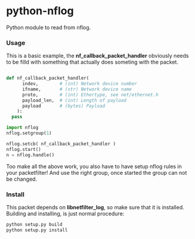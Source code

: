 # python-nflog
Python module to read from nflog.

### Usage

This is a basic example, the **nf_callback_packet_handler** obviously needs to be filld with something that actually does someting with the packet.

```python

def nf_callback_packet_handler(
      indev,        # (int) Network device number
      ifname,       # (str) Network device name
      proto,        # (int) Ethertype, see net/ethernet.h
      payload_len,  # (int) Length of payload
      payload       # (bytes) Payload
    ):
  pass

import nflog
nflog.setgroup(1) 

nflog.setcb( nf_callback_packet_handler )
nflog.start()
n = nflog.handle()
```

Too make all the above work, you also have to have setup nflog rules in your packetfilter! And use the right group, once started the group can not be changed.

### Install
This packet depends on **libnetfilter_log**, so make sure that it is installed.
Building and installing, is just normal procedure:
```sh
python setup.py build
python setup.py install
```


